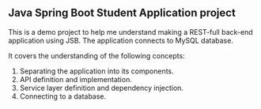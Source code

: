 ## Java Spring Boot Student Application project

This is a demo project to help me understand making a REST-full back-end application using JSB. 
The application connects to MySQL database.

It covers the understanding of the following concepts:
1. Separating the application into its components.
2. API definition and implementation.
3. Service layer definition and dependency injection.
4. Connecting to a database.